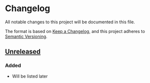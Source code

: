 # Changelog
All notable changes to this project will be documented in this file.

The format is based on [Keep a Changelog](https://keepachangelog.com/en/1.0.0/),
and this project adheres to [Semantic Versioning](https://semver.org/spec/v2.0.0.html).

## [Unreleased]

### Added
- Will be listed later

[Unreleased]: https://github.com/alienlebarge/droid-32sek/compare/16e867e56cd7c14041653eb25e01a26c0bfc52ce...HEAD
